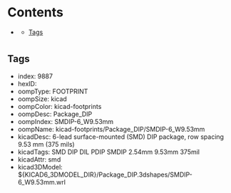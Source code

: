 



Contents
========

* [](#)
	* [Tags](#tags)

# 

## Tags

- index: 9887
- hexID: 
- oompType: FOOTPRINT
- oompSize: kicad
- oompColor: kicad-footprints
- oompDesc: Package_DIP
- oompIndex: SMDIP-6_W9.53mm
- oompName: kicad-footprints/Package_DIP/SMDIP-6_W9.53mm
- kicadDesc: 6-lead surface-mounted (SMD) DIP package, row spacing 9.53 mm (375 mils)
- kicadTags: SMD DIP DIL PDIP SMDIP 2.54mm 9.53mm 375mil
- kicadAttr: smd
- kicad3DModel: ${KICAD6_3DMODEL_DIR}/Package_DIP.3dshapes/SMDIP-6_W9.53mm.wrl
